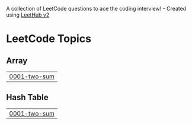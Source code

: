 A collection of LeetCode questions to ace the coding interview! - Created using [LeetHub v2](https://github.com/arunbhardwaj/LeetHub-2.0)
<!---LeetCode Topics Start-->
# LeetCode Topics
## Array
|  |
| ------- |
| [0001-two-sum](https://github.com/SRIKANTH-KANNAN-WORK/leetcode/tree/master/0001-two-sum) |
## Hash Table
|  |
| ------- |
| [0001-two-sum](https://github.com/SRIKANTH-KANNAN-WORK/leetcode/tree/master/0001-two-sum) |
<!---LeetCode Topics End-->
